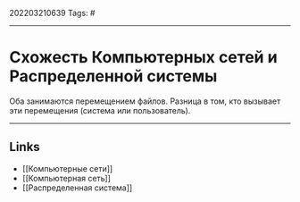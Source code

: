 202203210639
Tags: #

---

# Схожесть Компьютерных сетей и Распределенной системы

Оба занимаются перемещением файлов. Разница в том, кто вызывает эти перемещения (система или пользователь).

---
## Links
-  [[Компьютерные сети]]
-  [[Компьютерная сеть]]
-  [[Распределенная система]]
